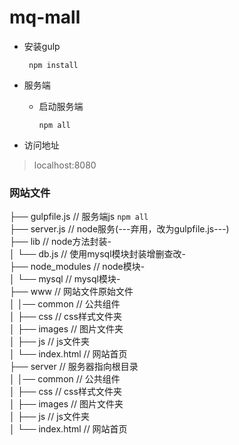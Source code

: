 # mq-mall

* 安装gulp

       npm install
        
* 服务端  

    * 启动服务端  
        
          npm all
            
* 访问地址

> localhost:8080




### 网站文件  
├── gulpfile.js // 服务端js `npm all`   
├── server.js // node服务(---弃用，改为gulpfile.js---)  
├── lib // node方法封装-   
│ └── db.js // 使用mysql模块封装增删查改-  
├── node_modules // node模块-   
│ └── mysql // mysql模块-  
├── www // 网站文件原始文件  
│ │── common // 公共组件  
│ ├── css // css样式文件夹  
│ ├── images // 图片文件夹  
│ ├── js // js文件夹  
│ └── index.html // 网站首页  
├── server // 服务器指向根目录  
│ │── common // 公共组件  
│ ├── css // css样式文件夹  
│ ├── images // 图片文件夹  
│ ├── js // js文件夹  
│ └── index.html // 网站首页  

